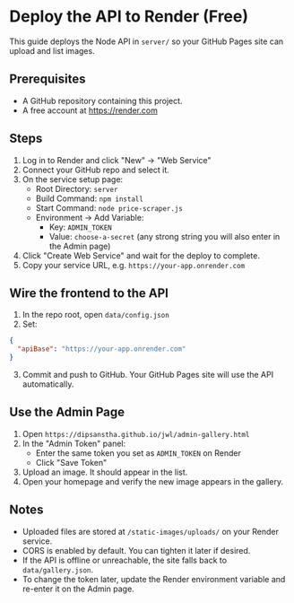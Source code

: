 # Deploy the API to Render (Free)

This guide deploys the Node API in `server/` so your GitHub Pages site can upload and list images.

## Prerequisites
- A GitHub repository containing this project.
- A free account at https://render.com

## Steps
1. Log in to Render and click "New" → "Web Service"
2. Connect your GitHub repo and select it.
3. On the service setup page:
   - Root Directory: `server`
   - Build Command: `npm install`
   - Start Command: `node price-scraper.js`
   - Environment → Add Variable:
     - Key: `ADMIN_TOKEN`
     - Value: `choose-a-secret` (any strong string you will also enter in the Admin page)
4. Click "Create Web Service" and wait for the deploy to complete.
5. Copy your service URL, e.g. `https://your-app.onrender.com`

## Wire the frontend to the API
1. In the repo root, open `data/config.json`
2. Set:
```json
{
  "apiBase": "https://your-app.onrender.com"
}
```
3. Commit and push to GitHub. Your GitHub Pages site will use the API automatically.

## Use the Admin Page
1. Open `https://dipsanstha.github.io/jwl/admin-gallery.html`
2. In the "Admin Token" panel:
   - Enter the same token you set as `ADMIN_TOKEN` on Render
   - Click "Save Token"
3. Upload an image. It should appear in the list.
4. Open your homepage and verify the new image appears in the gallery.

## Notes
- Uploaded files are stored at `/static-images/uploads/` on your Render service.
- CORS is enabled by default. You can tighten it later if desired.
- If the API is offline or unreachable, the site falls back to `data/gallery.json`.
- To change the token later, update the Render environment variable and re-enter it on the Admin page.
